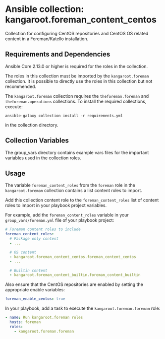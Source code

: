 # Ansible collection: kangaroot.foreman_content_centos

Collection for configuring CentOS repositories and CentOS OS related content in a Foreman/Katello installation.

## Requirements and Dependencies

Ansible Core 2.13.0 or higher is required for the roles in the collection.

The roles in this collection must be imported by the `kangaroot.foreman` collection. It is possible to directly use the roles in this collection but not recommended.

The `kangaroot.foreman` collection requires the `theforeman.foreman` and `theforeman.operations` collections. To install the required collections, execute:

```shell
ansible-galaxy collection install -r requirements.yml
```

in the collection directory.

## Collection Variables

The group_vars directory contains example vars files for the important variables used in the collection roles.

## Usage

The variable `foreman_content_roles` from the `foreman` role in the `kangaroot.foreman` collection contains a list content roles to import.

Add this collection content role to the `foreman_content_roles` list of content roles to import in your playbook project variables.

For example, add the `foreman_content_roles` variable in your `group_vars/foreman.yml` file of your playbook project:

```yaml
# Foreman content roles to include
foreman_content_roles:
  # Package only content
  - ...

  # OS content
  - kangaroot.foreman_content_centos.foreman_content_centos
  - ...

  # Builtin content
  - kangaroot.foreman_content_builtin.foreman_content_builtin
```

Also ensure that the CentOS repositories are enabled by setting the appropriate enable variables:

```yaml
foreman_enable_centos: true
```

In your playbook, add a task to execute the `kangaroot.foreman.foreman` role:

```yaml
- name: Run kangaroot.foreman roles
  hosts: foreman
  roles:
    - kangaroot.foreman.foreman
```

